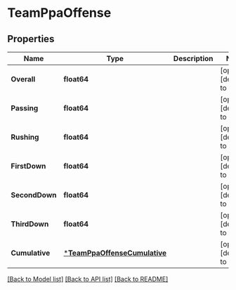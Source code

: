 # TeamPpaOffense

## Properties
Name | Type | Description | Notes
------------ | ------------- | ------------- | -------------
**Overall** | **float64** |  | [optional] [default to null]
**Passing** | **float64** |  | [optional] [default to null]
**Rushing** | **float64** |  | [optional] [default to null]
**FirstDown** | **float64** |  | [optional] [default to null]
**SecondDown** | **float64** |  | [optional] [default to null]
**ThirdDown** | **float64** |  | [optional] [default to null]
**Cumulative** | [***TeamPpaOffenseCumulative**](TeamPPA_offense_cumulative.md) |  | [optional] [default to null]

[[Back to Model list]](../README.md#documentation-for-models) [[Back to API list]](../README.md#documentation-for-api-endpoints) [[Back to README]](../README.md)


